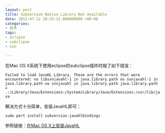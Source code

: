 ```yaml
---
layout: post
title: Subversion Native Library Not Available
date: 2012-07-22 10:35:22.000000000 +08:00
categories:
- 技术
tags:
- eclipse
- subclipse
- svn

---
```


在Mac OS X系统下使用eclipse的subclipse插件时报了如下错误：  

`Failed to load JavaHL Library.
These are the errors that were encountered:
no libsvnjavahl-1 in java.library.path
no svnjavahl-1 in java.library.path
no svnjavahl in java.library.path
java.library.path = .:/Library/Java/Extensions:/System/Library/Java/Extensions:/usr/lib/java`

解决方式十分简单，安装JavaHL即可：

	sudo port install subversion-javahlbindings
	
参照链接：[在Mac OS X上安装JavaHL](http://www.khotyn.com/2011/01/09/%E5%9C%A8mac-os-x%E4%B8%8A%E5%AE%89%E8%A3%85javahl/)